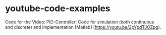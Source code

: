 # youtube-code-examples
Code for the Video: PID-Controller: Code for simulation (both continuous and discrete) and implementation [Matlab] (https://youtu.be/2pYpdTJOZpg).